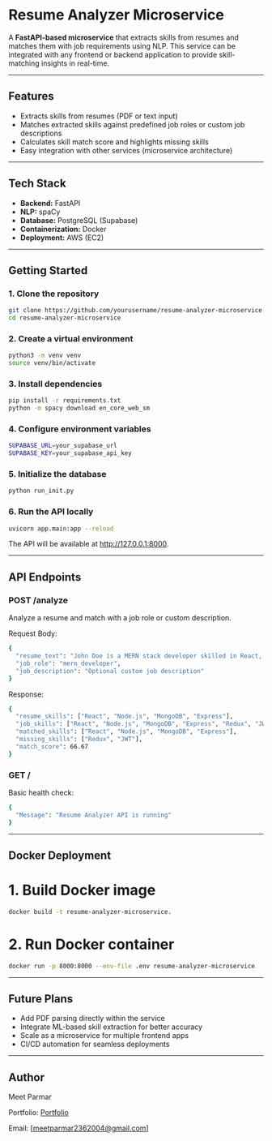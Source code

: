 
# Resume Analyzer Microservice

A **FastAPI-based microservice** that extracts skills from resumes and matches them with job requirements using NLP. This service can be integrated with any frontend or backend application to provide skill-matching insights in real-time.

---

## Features

- Extracts skills from resumes (PDF or text input)
- Matches extracted skills against predefined job roles or custom job descriptions
- Calculates skill match score and highlights missing skills
- Easy integration with other services (microservice architecture)

---

## Tech Stack

- **Backend:** FastAPI
- **NLP:** spaCy
- **Database:** PostgreSQL (Supabase)
- **Containerization:** Docker
- **Deployment:** AWS (EC2)

---

## Getting Started

### 1. Clone the repository

```bash
git clone https://github.com/yourusername/resume-analyzer-microservice.git
cd resume-analyzer-microservice
```
### 2. Create a virtual environment

```bash
python3 -m venv venv
source venv/bin/activate
```
### 3. Install dependencies

```bash
pip install -r requirements.txt
python -m spacy download en_core_web_sm
```
### 4. Configure environment variables

```bash
SUPABASE_URL=your_supabase_url
SUPABASE_KEY=your_supabase_api_key
```
### 5. Initialize the database

```bash
python run_init.py
```
### 6. Run the API locally

```bash
uvicorn app.main:app --reload
```
The API will be available at http://127.0.0.1:8000.

---

## API Endpoints

### POST /analyze
Analyze a resume and match with a job role or custom description.

Request Body:
```bash
{
  "resume_text": "John Doe is a MERN stack developer skilled in React, Node.js, MongoDB, and Express.",
  "job_role": "mern_developer",
  "job_description": "Optional custom job description"
}
```

Response:
```bash
{
  "resume_skills": ["React", "Node.js", "MongoDB", "Express"],
  "job_skills": ["React", "Node.js", "MongoDB", "Express", "Redux", "JWT"],
  "matched_skills": ["React", "Node.js", "MongoDB", "Express"],
  "missing_skills": ["Redux", "JWT"],
  "match_score": 66.67
}
```

### GET /

Basic health check:
```bash
{
  "Message": "Resume Analyzer API is running"
}
```
---

## Docker Deployment

# 1. Build Docker image
```bash
docker build -t resume-analyzer-microservice.
```

# 2. Run Docker container
```bash
docker run -p 8000:8000 --env-file .env resume-analyzer-microservice
```
---

## Future Plans

- Add PDF parsing directly within the service
- Integrate ML-based skill extraction for better accuracy
- Scale as a microservice for multiple frontend apps
- CI/CD automation for seamless deployments

---

## Author

Meet Parmar

Portfolio: [Portfolio](my-portfolio-site-theta-five.vercel.app/)

Email: [meetparmar2362004@gmail.com]